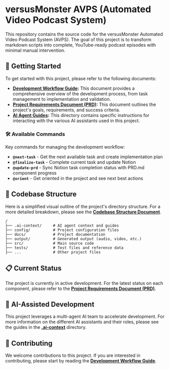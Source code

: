 # versusMonster AVPS (Automated Video Podcast System)

This repository contains the source code for the versusMonster Automated Video Podcast System (AVPS). The goal of this project is to transform markdown scripts into complete, YouTube-ready podcast episodes with minimal manual intervention.

## 🚀 Getting Started

To get started with this project, please refer to the following documents:

*   **[Development Workflow Guide](.ai-context/WORKFLOW_GUIDE.md):** This document provides a comprehensive overview of the development process, from task management to implementation and validation.
*   **[Project Requirements Document (PRD)](docs/specifications/PRD.md):** This document outlines the project's goals, requirements, and success criteria.
*   **[AI Agent Guides](.ai-context/):** This directory contains specific instructions for interacting with the various AI assistants used in this project.

### 🛠️ Available Commands

Key commands for managing the development workflow:

*   **`@next-task`** - Get the next available task and create implementation plan
*   **`@finalize-task`** - Complete current task and update Notion
*   **`@update-prd`** - Sync Notion task completion status with PRD.md component progress
*   **`@orient`** - Get oriented in the project and see next best actions

## 📂 Codebase Structure

Here is a simplified visual outline of the project's directory structure. For a more detailed breakdown, please see the **[Codebase Structure Document](docs/specifications/codebase_structure.md)**.

```
/
├── .ai-context/     # AI agent context and guides
├── config/          # Project configuration files
├── docs/            # Project documentation
├── output/          # Generated output (audio, video, etc.)
├── src/             # Main source code
├── tests/           # Test files and reference data
├── ...              # Other project files
```

## 📋 Current Status

The project is currently in active development. For the latest status on each component, please refer to the **[Project Requirements Document (PRD)](docs/specifications/PRD.md)**.

## 🤖 AI-Assisted Development

This project leverages a multi-agent AI team to accelerate development. For more information on the different AI assistants and their roles, please see the guides in the **[.ai-context](.ai-context/)** directory.

## 🤝 Contributing

We welcome contributions to this project. If you are interested in contributing, please start by reading the **[Development Workflow Guide](.ai-context/WORKFLOW_GUIDE.md)**.